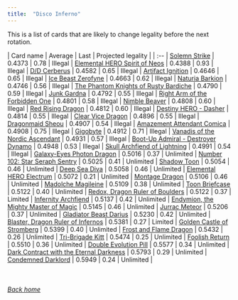 ```yaml
---
title:  "Disco Inferno"
---
```


This is a list of cards that are likely to change legality before the next rotation.

| Card name | Average | Last | Projected legality |
| :-- |
[Solemn Strike](https://db.ygoprodeck.com/card/?search=Solemn%20Strike) | 0.4373 | 0.78 | Illegal |
[Elemental HERO Spirit of Neos](https://db.ygoprodeck.com/card/?search=Elemental%20HERO%20Spirit%20of%20Neos) | 0.4388 | 0.93 | Illegal |
[D/D Cerberus](https://db.ygoprodeck.com/card/?search=D/D%20Cerberus) | 0.4582 | 0.65 | Illegal |
[Artifact Ignition](https://db.ygoprodeck.com/card/?search=Artifact%20Ignition) | 0.4646 | 0.65 | Illegal |
[Ice Beast Zerofyne](https://db.ygoprodeck.com/card/?search=Ice%20Beast%20Zerofyne) | 0.4663 | 0.62 | Illegal |
[Naturia Barkion](https://db.ygoprodeck.com/card/?search=Naturia%20Barkion) | 0.4746 | 0.56 | Illegal |
[The Phantom Knights of Rusty Bardiche](https://db.ygoprodeck.com/card/?search=The%20Phantom%20Knights%20of%20Rusty%20Bardiche) | 0.4790 | 0.59 | Illegal |
[Junk Gardna](https://db.ygoprodeck.com/card/?search=Junk%20Gardna) | 0.4792 | 0.55 | Illegal |
[Right Arm of the Forbidden One](https://db.ygoprodeck.com/card/?search=Right%20Arm%20of%20the%20Forbidden%20One) | 0.4801 | 0.58 | Illegal |
[Nimble Beaver](https://db.ygoprodeck.com/card/?search=Nimble%20Beaver) | 0.4808 | 0.60 | Illegal |
[Red Rising Dragon](https://db.ygoprodeck.com/card/?search=Red%20Rising%20Dragon) | 0.4812 | 0.60 | Illegal |
[Destiny HERO - Dasher](https://db.ygoprodeck.com/card/?search=Destiny%20HERO%20-%20Dasher) | 0.4814 | 0.55 | Illegal |
[Clear Vice Dragon](https://db.ygoprodeck.com/card/?search=Clear%20Vice%20Dragon) | 0.4896 | 0.55 | Illegal |
[Dragonmaid Sheou](https://db.ygoprodeck.com/card/?search=Dragonmaid%20Sheou) | 0.4907 | 0.54 | Illegal |
[Amazement Attendant Comica](https://db.ygoprodeck.com/card/?search=Amazement%20Attendant%20Comica) | 0.4908 | 0.75 | Illegal |
[Gigobyte](https://db.ygoprodeck.com/card/?search=Gigobyte) | 0.4912 | 0.71 | Illegal |
[Vanadis of the Nordic Ascendant](https://db.ygoprodeck.com/card/?search=Vanadis%20of%20the%20Nordic%20Ascendant) | 0.4931 | 0.57 | Illegal |
[Boot-Up Admiral - Destroyer Dynamo](https://db.ygoprodeck.com/card/?search=Boot-Up%20Admiral%20-%20Destroyer%20Dynamo) | 0.4948 | 0.53 | Illegal |
[Skull Archfiend of Lightning](https://db.ygoprodeck.com/card/?search=Skull%20Archfiend%20of%20Lightning) | 0.4991 | 0.54 | Illegal |
[Galaxy-Eyes Photon Dragon](https://db.ygoprodeck.com/card/?search=Galaxy-Eyes%20Photon%20Dragon) | 0.5016 | 0.37 | Unlimited |
[Number 102: Star Seraph Sentry](https://db.ygoprodeck.com/card/?search=Number%20102:%20Star%20Seraph%20Sentry) | 0.5025 | 0.41 | Unlimited |
[Shadow Toon](https://db.ygoprodeck.com/card/?search=Shadow%20Toon) | 0.5054 | 0.46 | Unlimited |
[Deep Sea Diva](https://db.ygoprodeck.com/card/?search=Deep%20Sea%20Diva) | 0.5058 | 0.46 | Unlimited |
[Elemental HERO Electrum](https://db.ygoprodeck.com/card/?search=Elemental%20HERO%20Electrum) | 0.5072 | 0.21 | Unlimited |
[Montage Dragon](https://db.ygoprodeck.com/card/?search=Montage%20Dragon) | 0.5106 | 0.46 | Unlimited |
[Madolche Magileine](https://db.ygoprodeck.com/card/?search=Madolche%20Magileine) | 0.5109 | 0.38 | Unlimited |
[Toon Briefcase](https://db.ygoprodeck.com/card/?search=Toon%20Briefcase) | 0.5122 | 0.40 | Unlimited |
[Redox, Dragon Ruler of Boulders](https://db.ygoprodeck.com/card/?search=Redox,%20Dragon%20Ruler%20of%20Boulders) | 0.5122 | 0.37 | Limited |
[Infernity Archfiend](https://db.ygoprodeck.com/card/?search=Infernity%20Archfiend) | 0.5137 | 0.42 | Unlimited |
[Endymion, the Mighty Master of Magic](https://db.ygoprodeck.com/card/?search=Endymion,%20the%20Mighty%20Master%20of%20Magic) | 0.5145 | 0.46 | Unlimited |
[Jurrac Meteor](https://db.ygoprodeck.com/card/?search=Jurrac%20Meteor) | 0.5206 | 0.37 | Unlimited |
[Gladiator Beast Darius](https://db.ygoprodeck.com/card/?search=Gladiator%20Beast%20Darius) | 0.5230 | 0.42 | Unlimited |
[Blaster, Dragon Ruler of Infernos](https://db.ygoprodeck.com/card/?search=Blaster,%20Dragon%20Ruler%20of%20Infernos) | 0.5381 | 0.27 | Limited |
[Golden Castle of Stromberg](https://db.ygoprodeck.com/card/?search=Golden%20Castle%20of%20Stromberg) | 0.5399 | 0.40 | Unlimited |
[Frost and Flame Dragon](https://db.ygoprodeck.com/card/?search=Frost%20and%20Flame%20Dragon) | 0.5432 | 0.26 | Unlimited |
[Tri-Brigade Kitt](https://db.ygoprodeck.com/card/?search=Tri-Brigade%20Kitt) | 0.5474 | 0.25 | Unlimited |
[Foolish Return](https://db.ygoprodeck.com/card/?search=Foolish%20Return) | 0.5510 | 0.36 | Unlimited |
[Double Evolution Pill](https://db.ygoprodeck.com/card/?search=Double%20Evolution%20Pill) | 0.5577 | 0.34 | Unlimited |
[Dark Contract with the Eternal Darkness](https://db.ygoprodeck.com/card/?search=Dark%20Contract%20with%20the%20Eternal%20Darkness) | 0.5793 | 0.29 | Unlimited |
[Condemned Darklord](https://db.ygoprodeck.com/card/?search=Condemned%20Darklord) | 0.5949 | 0.24 | Unlimited |

<br>

###### [Back home](index)